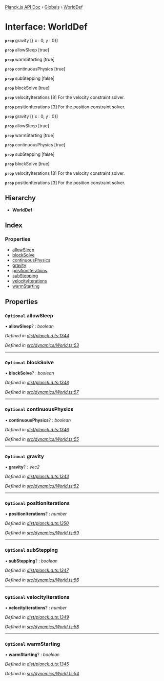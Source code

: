 [Planck.js API Doc](../README.md) › [Globals](../globals.md) › [WorldDef](worlddef.md)

# Interface: WorldDef

**`prop`** gravity [{ x : 0, y : 0}]

**`prop`** allowSleep [true]

**`prop`** warmStarting [true]

**`prop`** continuousPhysics [true]

**`prop`** subStepping [false]

**`prop`** blockSolve [true]

**`prop`** velocityIterations [8] For the velocity constraint solver.

**`prop`** positionIterations [3] For the position constraint solver.

**`prop`** gravity [{ x : 0, y : 0}]

**`prop`** allowSleep [true]

**`prop`** warmStarting [true]

**`prop`** continuousPhysics [true]

**`prop`** subStepping [false]

**`prop`** blockSolve [true]

**`prop`** velocityIterations [8] For the velocity constraint solver.

**`prop`** positionIterations [3] For the position constraint solver.

## Hierarchy

* **WorldDef**

## Index

### Properties

* [allowSleep](worlddef.md#optional-allowsleep)
* [blockSolve](worlddef.md#optional-blocksolve)
* [continuousPhysics](worlddef.md#optional-continuousphysics)
* [gravity](worlddef.md#optional-gravity)
* [positionIterations](worlddef.md#optional-positioniterations)
* [subStepping](worlddef.md#optional-substepping)
* [velocityIterations](worlddef.md#optional-velocityiterations)
* [warmStarting](worlddef.md#optional-warmstarting)

## Properties

### `Optional` allowSleep

• **allowSleep**? : *boolean*

*Defined in [dist/planck.d.ts:1344](https://github.com/shakiba/planck.js/blob/7e469c4/dist/planck.d.ts#L1344)*

*Defined in [src/dynamics/World.ts:53](https://github.com/shakiba/planck.js/blob/7e469c4/src/dynamics/World.ts#L53)*

___

### `Optional` blockSolve

• **blockSolve**? : *boolean*

*Defined in [dist/planck.d.ts:1348](https://github.com/shakiba/planck.js/blob/7e469c4/dist/planck.d.ts#L1348)*

*Defined in [src/dynamics/World.ts:57](https://github.com/shakiba/planck.js/blob/7e469c4/src/dynamics/World.ts#L57)*

___

### `Optional` continuousPhysics

• **continuousPhysics**? : *boolean*

*Defined in [dist/planck.d.ts:1346](https://github.com/shakiba/planck.js/blob/7e469c4/dist/planck.d.ts#L1346)*

*Defined in [src/dynamics/World.ts:55](https://github.com/shakiba/planck.js/blob/7e469c4/src/dynamics/World.ts#L55)*

___

### `Optional` gravity

• **gravity**? : *Vec2*

*Defined in [dist/planck.d.ts:1343](https://github.com/shakiba/planck.js/blob/7e469c4/dist/planck.d.ts#L1343)*

*Defined in [src/dynamics/World.ts:52](https://github.com/shakiba/planck.js/blob/7e469c4/src/dynamics/World.ts#L52)*

___

### `Optional` positionIterations

• **positionIterations**? : *number*

*Defined in [dist/planck.d.ts:1350](https://github.com/shakiba/planck.js/blob/7e469c4/dist/planck.d.ts#L1350)*

*Defined in [src/dynamics/World.ts:59](https://github.com/shakiba/planck.js/blob/7e469c4/src/dynamics/World.ts#L59)*

___

### `Optional` subStepping

• **subStepping**? : *boolean*

*Defined in [dist/planck.d.ts:1347](https://github.com/shakiba/planck.js/blob/7e469c4/dist/planck.d.ts#L1347)*

*Defined in [src/dynamics/World.ts:56](https://github.com/shakiba/planck.js/blob/7e469c4/src/dynamics/World.ts#L56)*

___

### `Optional` velocityIterations

• **velocityIterations**? : *number*

*Defined in [dist/planck.d.ts:1349](https://github.com/shakiba/planck.js/blob/7e469c4/dist/planck.d.ts#L1349)*

*Defined in [src/dynamics/World.ts:58](https://github.com/shakiba/planck.js/blob/7e469c4/src/dynamics/World.ts#L58)*

___

### `Optional` warmStarting

• **warmStarting**? : *boolean*

*Defined in [dist/planck.d.ts:1345](https://github.com/shakiba/planck.js/blob/7e469c4/dist/planck.d.ts#L1345)*

*Defined in [src/dynamics/World.ts:54](https://github.com/shakiba/planck.js/blob/7e469c4/src/dynamics/World.ts#L54)*
